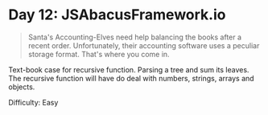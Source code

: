 # Day 12: JSAbacusFramework.io

> Santa's Accounting-Elves need help balancing the books after a recent order. 
> Unfortunately, their accounting software uses a peculiar storage format.
> That's where you come in.

Text-book case for recursive function. Parsing a tree and sum its leaves.
The recursive function will have do deal with numbers, strings, arrays and objects.

Difficulty: Easy   